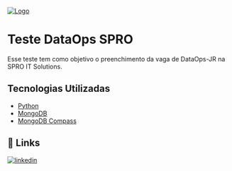 
[![Logo](https://spro.com.br/wp-content/uploads/2018/02/LOGO_SPRO_Reduzida.jpg)](https://spro.com.br/)



# Teste DataOps SPRO

Esse teste tem como objetivo o preenchimento da vaga de DataOps-JR na SPRO IT Solutions.


## Tecnologias Utilizadas

 - [Python](https://www.python.org/)
 - [MongoDB](https://www.mongodb.com/try/download/community)
 - [MongoDB Compass](https://www.mongodb.com/pt-br/products/compass)


## 🔗 Links
[![linkedin](https://img.shields.io/badge/linkedin-0A66C2?style=for-the-badge&logo=linkedin&logoColor=white)](https://www.linkedin.com/in/joaoaraujolima/)

